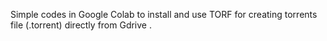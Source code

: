 Simple codes in Google Colab to install and use TORF for creating torrents file (.torrent) directly from Gdrive .
